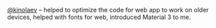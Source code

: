 [@kinolaev](https://github.com/kinolaev) – helped to optimize the code for web app to work on older devices, helped with fonts for web, introduced Material 3 to me.